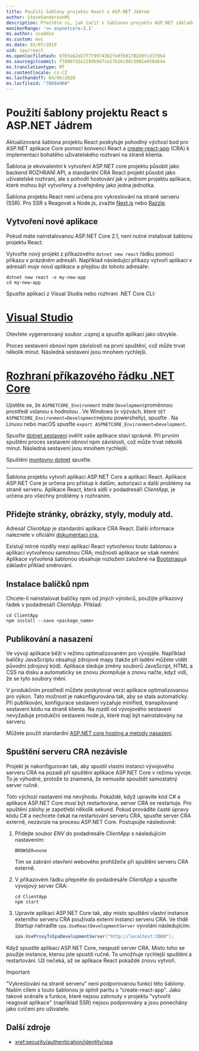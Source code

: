 ```yaml
---
title: Použití šablony projektu React s ASP.NET Jádrem
author: SteveSandersonMS
description: Přečtěte si, jak začít s šablonou projektu ASP.NET základní jednostránkové aplikace (SPA) pro react a create-react-app.
monikerRange: '>= aspnetcore-2.1'
ms.author: scaddie
ms.custom: mvc
ms.date: 03/07/2019
uid: spa/react
ms.openlocfilehash: 9703a62eb7f779974382fe0fb01702d9fcd37d64
ms.sourcegitcommit: f7886fd2e219db9d7ce27b16c0dc5901e658d64e
ms.translationtype: MT
ms.contentlocale: cs-CZ
ms.lasthandoff: 04/06/2020
ms.locfileid: "78664960"
---
```

# <a name="use-the-react-project-template-with-aspnet-core"></a>Použití šablony projektu React s ASP.NET Jádrem

Aktualizovaná šablona projektu React poskytuje pohodlný výchozí bod pro ASP.NET aplikace Core pomocí konvencí React a [create-react-app](https://github.com/facebookincubator/create-react-app) (CRA) k implementaci bohatého uživatelského rozhraní na straně klienta.

Šablona je ekvivalentní k vytvoření ASP.NET core projektu působit jako backend ROZHRANÍ API, a standardní CRA React projekt působit jako uživatelské rozhraní, ale s pohodlí hostování jak v jednom projektu aplikace, které mohou být vytvořeny a zveřejněny jako jedna jednotka.

Šablona projektu React není určena pro vykreslování na straně serveru (SSR). Pro SSR s Reagovat a Node.js, zvažte [Next.js](https://github.com/zeit/next.js/) nebo [Razzle](https://github.com/jaredpalmer/razzle).

## <a name="create-a-new-app"></a>Vytvoření nové aplikace

Pokud máte nainstalovanou ASP.NET Core 2.1, není nutné instalovat šablonu projektu React.

Vytvořte nový projekt z příkazového `dotnet new react` řádku pomocí příkazu v prázdném adresáři. Například následující příkazy vytvoří aplikaci v adresáři *moje nová aplikace* a přejdou do tohoto adresáře:

```dotnetcli
dotnet new react -o my-new-app
cd my-new-app
```

Spusťte aplikaci z Visual Studia nebo rozhraní .NET Core CLI:

# <a name="visual-studio"></a>[Visual Studio](#tab/visual-studio)

Otevřete vygenerovaný soubor *.csproj* a spusťte aplikaci jako obvykle.

Proces sestavení obnoví npm závislosti na první spuštění, což může trvat několik minut. Následná sestavení jsou mnohem rychlejší.

# <a name="net-core-cli"></a>[Rozhraní příkazového řádku .NET Core](#tab/netcore-cli)

Ujistěte se, že `ASPNETCORE_Environment` máte `Development`proměnnou prostředí volanou s hodnotou . Ve Windows (v výzvách, které `SET ASPNETCORE_Environment=Development`nejsou powershelly), spusťte . Na Linuxu nebo macOS spusťte `export ASPNETCORE_Environment=Development`.

Spusťte [dotnet sestavení](/dotnet/core/tools/dotnet-build) ověřit vaše aplikace staví správně. Při prvním spuštění proces sestavení obnoví npm závislosti, což může trvat několik minut. Následná sestavení jsou mnohem rychlejší.

Spuštění [montovny dotnet](/dotnet/core/tools/dotnet-run) spusťte.

---

Šablona projektu vytvoří aplikaci ASP.NET Core a aplikaci React. Aplikace ASP.NET Core je určena pro přístup k datům, autorizaci a další problémy na straně serveru. Aplikace React, která sídlí v podadresáři *ClientApp,* je určena pro všechny problémy s rozhraním.

## <a name="add-pages-images-styles-modules-etc"></a>Přidejte stránky, obrázky, styly, moduly atd.

Adresář *ClientApp* je standardní aplikace CRA React. Další informace naleznete v oficiální [dokumentaci cra.](https://create-react-app.dev/docs/getting-started/)

Existují mírné rozdíly mezi aplikací React vytvořenou touto šablonou a aplikací vytvořenou samotnou CRA; možnosti aplikace se však nemění. Aplikace vytvořená šablonou obsahuje rozložení založené na [Bootstrapu](https://getbootstrap.com/)a základní příklad směrování.

## <a name="install-npm-packages"></a>Instalace balíčků npm

Chcete-li nainstalovat balíčky npm od jiných výrobců, použijte příkazový řádek v podadresáři *ClientApp.* Příklad:

```console
cd ClientApp
npm install --save <package_name>
```

## <a name="publish-and-deploy"></a>Publikování a nasazení

Ve vývoji aplikace běží v režimu optimalizovaném pro vývojáře. Například balíčky JavaScriptu obsahují zdrojové mapy (takže při ladění můžete vidět původní zdrojový kód). Aplikace sleduje změny souborů JavaScript, HTML a CSS na disku a automaticky se znovu zkompiluje a znovu načte, když vidí, že se tyto soubory mění.

V produkčním prostředí můžete poskytovat verzi aplikace optimalizovanou pro výkon. Tato možnost je nakonfigurována tak, aby se stala automaticky. Při publikování, konfigurace sestavení vyzařuje minified, transpilované sestavení kódu na straně klienta. Na rozdíl od vývojového sestavení nevyžaduje produkční sestavení node.js, které mají být nainstalovány na serveru.

Můžete použít standardní [ASP.NET core hosting a metody nasazení](xref:host-and-deploy/index).

## <a name="run-the-cra-server-independently"></a>Spuštění serveru CRA nezávisle

Projekt je nakonfigurován tak, aby spustil vlastní instanci vývojového serveru CRA na pozadí při spuštění aplikace ASP.NET Core v režimu vývoje. To je výhodné, protože to znamená, že nemusíte spouštět samostatný server ručně.

Toto výchozí nastavení má nevýhodu. Pokaždé, když upravíte kód C# a aplikace ASP.NET Core musí být restartována, server CRA se restartuje. Pro spuštění zálohy je zapotřebí několik sekund. Pokud provádíte časté úpravy kódu C# a nechcete čekat na restartování serveru CRA, spusťte server CRA externě, nezávisle na procesu ASP.NET Core. Postupujte následovně:

1. Přidejte soubor *ENV* do podadresáře *ClientApp* s následujícím nastavením:

    ```
    BROWSER=none
    ```

    Tím se zabrání otevření webového prohlížeče při spuštění serveru CRA externě.

2. V příkazovém řádku přepněte do podadresáře *ClientApp* a spusťte vývojový server CRA:

    ```console
    cd ClientApp
    npm start
    ```

3. Upravte aplikaci ASP.NET Core tak, aby místo spuštění vlastní instance externího serveru CRA používala externí instanci serveru CRA. Ve třídě *Startup* nahraďte `spa.UseReactDevelopmentServer` vyvolání následujícím:

    ```csharp
    spa.UseProxyToSpaDevelopmentServer("http://localhost:3000");
    ```

Když spustíte aplikaci ASP.NET Core, nespustí server CRA. Místo toho se použije instance, kterou jste spustili ručně. To umožňuje rychlejší spuštění a restartování. Už nečeká, až se aplikace React pokaždé znovu vytvoří.

> [!IMPORTANT]
> "Vykreslování na straně serveru" není podporovanou funkcí této šablony. Naším cílem s touto šablonou je splnit paritu s "create-react-app". Jako takové scénáře a funkce, které nejsou zahrnuty v projektu "vytvořit reagovat aplikace" (například SSR) nejsou podporovány a jsou ponechány jako cvičení pro uživatele.

## <a name="additional-resources"></a>Další zdroje

* <xref:security/authentication/identity/spa>
